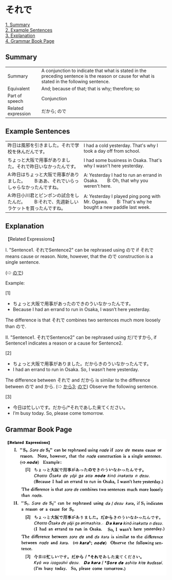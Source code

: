 # それで

[1. Summary](#summary)<br>
[2. Example Sentences](#example-sentences)<br>
[3. Explanation](#explanation)<br>
[4. Grammar Book Page](#grammar-book-page)<br>


## Summary

<table><tr>   <td>Summary</td>   <td>A conjunction to indicate that what is stated in the preceding sentence is the reason or cause for what is stated in the following sentence.</td></tr><tr>   <td>Equivalent</td>   <td>And; because of that; that is why; therefore; so</td></tr><tr>   <td>Part of speech</td>   <td>Conjunction</td></tr><tr>   <td>Related expression</td>   <td>だから; ので</td></tr></table>

## Example Sentences

<table><tr>   <td>昨日は風邪を引きました。それで学校を休んだんです。</td>   <td>I had a cold yesterday. That's why I took a day off from school.</td></tr><tr>   <td>ちょっと大阪で用事がありました。それで昨日いなかったんです。</td>   <td>I had some business in Osaka. That's why I wasn't here yesterday.</td></tr><tr>   <td>A:昨日はちょっと大阪で用事がありました。  B:ああ、それでいらっしゃらなかったんですね。</td>   <td>A: Yesterday I had to run an errand in Osaka.&emsp;&emsp;B: Oh, that why you weren't here.</td></tr><tr>   <td>A:昨日小川君とピンポンの試合をしたんだ。  B:それで、先週新しいラケットを買ったんですね。</td>   <td>A: Yesterday I played ping pong with Mr. Ogawa.&emsp;&emsp;B: That's why he bought a new paddle last week.</td></tr></table>

## Explanation

<p>【Related Expressions】</p>  <p>I. "Sentence1. <span class="cloze">それで</span>Sentence2" can be rephrased using ので if <span class="cloze">それで</span> means cause or reason. Note, however, that the ので construction is a single sentence.</p>  <p>(⇨ <a href="#㊦ ので">ので</a>) </p>  <p>Example:</p>  <p>[1]</p> <ul> <li>ちょっと大阪で用事があったのできのういなかったんです。</li> <li>Because I had an errand to run in Osaka, I wasn’t here yesterday.</li> </ul>  <p>The difference is that <span class="cloze">それで</span> combines two sentences much more loosely than ので.</p>  <p>II. "Sentence1. <span class="cloze">それで</span>Sentence2" can be rephrased using だ/ですから, if Sentence1 indicates a reason or a cause for Sentence2.</p>  <p>[2]</p> <ul> <li>ちょっと大阪で用事がありました。だからきのういなかったんです。</li> <li>I had an errand to run in Osaka. So, I wasn’t here yesterday.</li> </ul>  <p>The difference between <span class="cloze">それで</span> and だから is similar to the difference between ので and から. (⇨ <a href="#㊦ から (3)">から3</a>; <a href="#㊦ ので">ので</a>) Observe the following sentence.</p>  <p>[3]</p> <ul> <li>今日は忙しいです。だから/*<span class="cloze">それで</span>あした来てください。</li> <li>I’m busy today. So, please come tomorrow.</li> </ul>

## Grammar Book Page

![](../img/Basicそれで.png)

